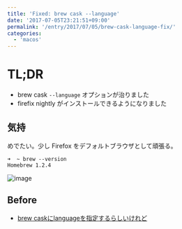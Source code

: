 ```yaml
---
title: 'Fixed: brew cask --language'
date: '2017-07-05T23:21:51+09:00'
permalink: '/entry/2017/07/05/brew-cask-language-fix/'
categories:
  - 'macos'
---
```


# TL;DR

- brew cask `--language` オプションが治りました
- firefix nightly がインストールできるようになりました

## 気持

めでたい。少し Firefox をデフォルトブラウザとして頑張る。

```shell
➜  ~ brew --version
Homebrew 1.2.4
```

![image](https://media.giphy.com/media/7kn27lnYSAE9O/giphy.gif)

## Before

- [brew caskにlanguageを指定するらしいけれど](/entry/2017/06/22/brew-cask-language/)
